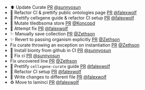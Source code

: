 - ⬆️ Update Curate [PR](https://github.com/laminlabs/lamin-usecases/pull/139) [@sunnyosun](https://github.com/sunnyosun)
- 👷 Refactor CI & prettify public ontologies page [PR](https://github.com/laminlabs/lamin-usecases/pull/138) [@falexwolf](https://github.com/falexwolf)
- 💄 Prettify cellxgene guide & refactor CI setup [PR](https://github.com/laminlabs/cellxgene-lamin/pull/82) [@falexwolf](https://github.com/falexwolf)
- 📝 Mutate tiledbsoma store [PR](https://github.com/laminlabs/lamin-usecases/pull/137) [@Koncopd](https://github.com/Koncopd)
- 💚 Attempt fix [PR](https://github.com/laminlabs/lamin-usecases/pull/136) [@falexwolf](https://github.com/falexwolf)
- ✨ Manually save collection [PR](https://github.com/laminlabs/cellxgene-lamin/pull/78) [@Zethson](https://github.com/Zethson)
- ✨ Revert to passing organism explicitly [PR](https://github.com/laminlabs/cellxgene-lamin/pull/75) [@Zethson](https://github.com/Zethson)
- Fix curate throwing an exception on instantiation [PR](https://github.com/laminlabs/cellxgene-lamin/pull/72) [@Zethson](https://github.com/Zethson)
- 💚 Install bionty from github in CI [PR](https://github.com/laminlabs/cellxgene-lamin/pull/74) [@sunnyosun](https://github.com/sunnyosun)
- 💚 Fix ci [PR](https://github.com/laminlabs/cellxgene-lamin/pull/73) [@sunnyosun](https://github.com/sunnyosun)
- Fix uncovered line [PR](https://github.com/laminlabs/cellxgene-lamin/pull/71) [@Zethson](https://github.com/Zethson)
- 📝 Prettify `cellxgene-curate` guide [PR](https://github.com/laminlabs/cellxgene-lamin/pull/68) [@falexwolf](https://github.com/falexwolf)
- 👷 Refactor CI setup [PR](https://github.com/laminlabs/cellxgene-lamin/pull/70) [@falexwolf](https://github.com/falexwolf)
- 👷 Write changes to different file [PR](https://github.com/laminlabs/lamin-mlops/pull/17) [@falexwolf](https://github.com/falexwolf)
- ♻️ Move to laminci [PR](https://github.com/laminlabs/lamin-mlops/pull/15) [@falexwolf](https://github.com/falexwolf)
